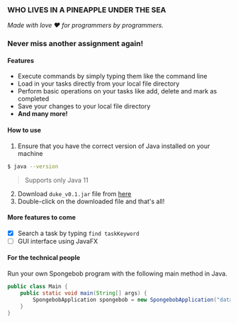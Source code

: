 ### WHO LIVES IN A PINEAPPLE UNDER THE SEA

*Made with love :heart: for programmers by programmers.*

### Never miss another assignment again!

#### Features

- Execute commands by simply typing them like the command line
- Load in your tasks directly from your local file directory
- Perform basic operations on your tasks like add, delete and mark as completed
- Save your changes to your local file directory
- **And many more!**

#### How to use

1. Ensure that you have the correct version of Java installed on your machine
```zsh
$ java --version
```
> Supports only Java 11
2. Download `duke_v0.1.jar` file from [here](https://github.com/danielk0k/ip/releases/download/A-Jar/duke_v0.1.jar)
3. Double-click on the downloaded file and that's all!

#### More features to come

- [x] Search a task by typing `find taskKeyword`
- [ ] GUI interface using JavaFX

#### For the technical people

Run your own Spongebob program with the following main method in Java.
```java
public class Main {
    public static void main(String[] args) {
        SpongebobApplication spongebob = new SpongebobApplication("data/spongebob.txt");
    }
}
```
